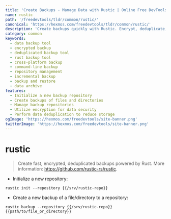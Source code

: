```yaml
---
title: 'Create Backups - Manage Data with Rustic | Online Free DevTools by Hexmos'
name: rustic
path: '/freedevtools/tldr/common/rustic/'
canonical: 'https://hexmos.com/freedevtools/tldr/common/rustic/'
description: 'Create backups quickly with Rustic. Encrypt, deduplicate, and manage your data using this powerful Rust-based backup tool. Free online tool, no registration required.'
category: common
keywords:
  - data backup tool
  - encrypted backup
  - deduplicated backup tool
  - rust backup tool
  - cross-platform backup
  - command-line backup
  - repository management
  - incremental backup
  - backup and restore
  - data archive
features:
  - Initialize a new backup repository
  - Create backups of files and directories
  - Manage backup repositories
  - Utilize encryption for data security
  - Perform data deduplication to reduce storage
ogImage: 'https://hexmos.com/freedevtools/site-banner.png'
twitterImage: 'https://hexmos.com/freedevtools/site-banner.png'
---
```


# rustic

> Create fast, encrypted, deduplicated backups powered by Rust.
> More information: <https://github.com/rustic-rs/rustic>.

- Initialize a new repository:

`rustic init --repository {{/srv/rustic-repo}}`

- Create a new backup of a file/directory to a repository:

`rustic backup --repository {{/srv/rustic-repo}} {{path/to/file_or_directory}}`
